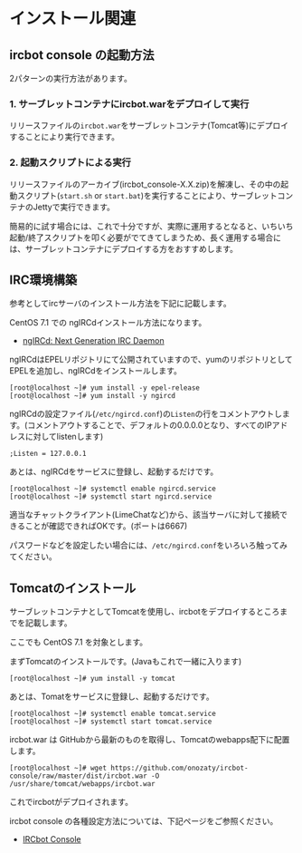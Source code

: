 # インストール関連

## ircbot console の起動方法

2パターンの実行方法があります。

### 1. サーブレットコンテナにircbot.warをデプロイして実行

リリースファイルの``ircbot.war``をサーブレットコンテナ(Tomcat等)にデプロイすることにより実行できます。

### 2. 起動スクリプトによる実行

リリースファイルのアーカイブ(ircbot_console-X.X.zip)を解凍し、その中の起動スクリプト(``start.sh`` or ``start.bat``)を実行することにより、サーブレットコンテナのJettyで実行できます。

簡易的に試す場合には、これで十分ですが、実際に運用するとなると、いちいち起動/終了スクリプトを叩く必要がでてきてしまうため、長く運用する場合には、サーブレットコンテナにデプロイする方をおすすめします。

## IRC環境構築

参考としてircサーバのインストール方法を下記に記載します。

CentOS 7.1 での ngIRCdインストール方法になります。

* [ngIRCd: Next Generation IRC Daemon](http://ngircd.barton.de/ "ngIRCd: Next Generation IRC Daemon")

ngIRCdはEPELリポジトリにて公開されていますので、yumのリポジトリとしてEPELを追加し、ngIRCdをインストールします。

```
[root@localhost ~]# yum install -y epel-release
[root@localhost ~]# yum install -y ngircd
```

ngIRCdの設定ファイル(``/etc/ngircd.conf``)の``Listen``の行をコメントアウトします。(コメントアウトすることで、デフォルトの0.0.0.0となり、すべてのIPアドレスに対してlistenします)

```
;Listen = 127.0.0.1
```

あとは、ngIRCdをサービスに登録し、起動するだけです。
```
[root@localhost ~]# systemctl enable ngircd.service
[root@localhost ~]# systemctl start ngircd.service
```

適当なチャットクライアント(LimeChatなど)から、該当サーバに対して接続できることが確認できればOKです。(ポートは6667)

パスワードなどを設定したい場合には、``/etc/ngircd.conf``をいろいろ触ってみてください。

## Tomcatのインストール

サーブレットコンテナとしてTomcatを使用し、ircbotをデプロイするところまでを記載します。

ここでも CentOS 7.1 を対象とします。

まずTomcatのインストールです。(Javaもこれで一緒に入ります)
```
[root@localhost ~]# yum install -y tomcat
```

あとは、Tomatをサービスに登録し、起動するだけです。
```
[root@localhost ~]# systemctl enable tomcat.service
[root@localhost ~]# systemctl start tomcat.service
```

ircbot.war は GitHubから最新のものを取得し、Tomcatのwebapps配下に配置します。

```
[root@localhost ~]# wget https://github.com/onozaty/ircbot-console/raw/master/dist/ircbot.war -O /usr/share/tomcat/webapps/ircbot.war
```

これでircbotがデプロイされます。

ircbot console の各種設定方法については、下記ページをご参照ください。

* [IRCbot Console](http://www.enjoyxstudy.com/ircbotconsole/ "IRCbot Console")
